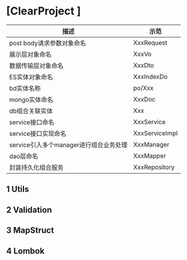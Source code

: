 # [ClearProject ]

| 描述                                   | 示范           |
| -------------------------------------- | -------------- |
| post body请求参数对象命名              | XxxRequest     |
| 展示层对象命名                         | XxxVo          |
| 数据传输层对象命名                     | XxxDto         |
| ES实体对象命名                         | XxxIndexDo     |
| bd实体名称                             | po/Xxx         |
| mongo实体命名                          | XxxDoc         |
| db组合关联实体                         | Xxx            |
| service接口命名                        | XxxService     |
| service接口实现命名                    | XxxServiceImpl |
| service引入多个manager进行组合业务处理 | XxxManager     |
| dao层命名                              | XxxMapper      |
| 封装持久化组合服务                     | XxxRepository  |



## 1 Utils

## 2 Validation

## 3 MapStruct

## 4 Lombok
